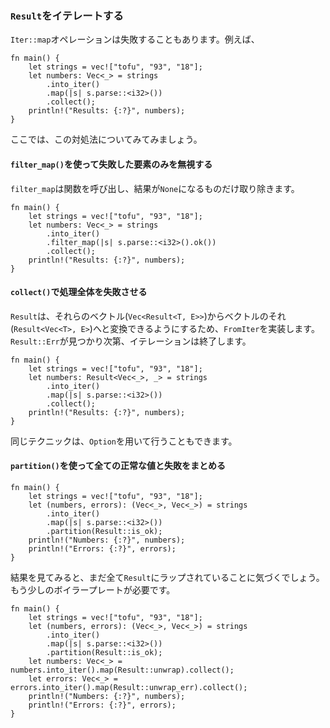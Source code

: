 ### `Result`をイテレートする

`Iter::map`オペレーションは失敗することもあります。例えば、

    fn main() {
        let strings = vec!["tofu", "93", "18"];
        let numbers: Vec<_> = strings
            .into_iter()
            .map(|s| s.parse::<i32>())
            .collect();
        println!("Results: {:?}", numbers);
    }

ここでは、この対処法についてみてみましょう。

#### `filter_map()`を使って失敗した要素のみを無視する

`filter_map`は関数を呼び出し、結果が`None`になるものだけ取り除きます。

    fn main() {
        let strings = vec!["tofu", "93", "18"];
        let numbers: Vec<_> = strings
            .into_iter()
            .filter_map(|s| s.parse::<i32>().ok())
            .collect();
        println!("Results: {:?}", numbers);
    }

#### `collect()`で処理全体を失敗させる

`Result`は、それらのベクトル(`Vec<Result<T, E>>`)からベクトルのそれ(`Result<Vec<T>, E>`)へと変換できるようにするため、`FromIter`を実装します。`Result::Err`が見つかり次第、イテレーションは終了します。

    fn main() {
        let strings = vec!["tofu", "93", "18"];
        let numbers: Result<Vec<_>, _> = strings
            .into_iter()
            .map(|s| s.parse::<i32>())
            .collect();
        println!("Results: {:?}", numbers);
    }

同じテクニックは、`Option`を用いて行うこともできます。

#### `partition()`を使って全ての正常な値と失敗をまとめる

    fn main() {
        let strings = vec!["tofu", "93", "18"];
        let (numbers, errors): (Vec<_>, Vec<_>) = strings
            .into_iter()
            .map(|s| s.parse::<i32>())
            .partition(Result::is_ok);
        println!("Numbers: {:?}", numbers);
        println!("Errors: {:?}", errors);
    }

結果を見てみると、まだ全て`Result`にラップされていることに気づくでしょう。もう少しのボイラープレートが必要です。

    fn main() {
        let strings = vec!["tofu", "93", "18"];
        let (numbers, errors): (Vec<_>, Vec<_>) = strings
            .into_iter()
            .map(|s| s.parse::<i32>())
            .partition(Result::is_ok);
        let numbers: Vec<_> = numbers.into_iter().map(Result::unwrap).collect();
        let errors: Vec<_> = errors.into_iter().map(Result::unwrap_err).collect();
        println!("Numbers: {:?}", numbers);
        println!("Errors: {:?}", errors);
    }


